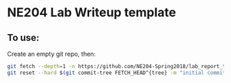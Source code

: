 # NE204 Lab Writeup template

## To use:
Create an empty git repo, then:

```bash
git fetch --depth=1 -n https://github.com/NE204-Spring2018/lab_report_template.git
git reset --hard $(git commit-tree FETCH_HEAD^{tree} -m "initial commit")
```
